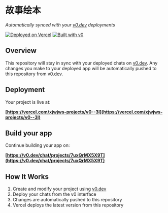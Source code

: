 # 故事绘本

*Automatically synced with your [v0.dev](https://v0.dev) deployments*

[![Deployed on Vercel](https://img.shields.io/badge/Deployed%20on-Vercel-black?style=for-the-badge&logo=vercel)](https://vercel.com/xjwjws-projects/v0--3l)
[![Built with v0](https://img.shields.io/badge/Built%20with-v0.dev-black?style=for-the-badge)](https://v0.dev/chat/projects/7uxQrMX5X9T)

## Overview

This repository will stay in sync with your deployed chats on [v0.dev](https://v0.dev).
Any changes you make to your deployed app will be automatically pushed to this repository from [v0.dev](https://v0.dev).

## Deployment

Your project is live at:

**[https://vercel.com/xjwjws-projects/v0--3l](https://vercel.com/xjwjws-projects/v0--3l)**

## Build your app

Continue building your app on:

**[https://v0.dev/chat/projects/7uxQrMX5X9T](https://v0.dev/chat/projects/7uxQrMX5X9T)**

## How It Works

1. Create and modify your project using [v0.dev](https://v0.dev)
2. Deploy your chats from the v0 interface
3. Changes are automatically pushed to this repository
4. Vercel deploys the latest version from this repository